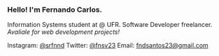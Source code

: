 ### Hello! I'm Fernando Carlos.

Information Systems student at @ UFR. Software Developer freelancer.
*Avaliale for web development projects!* 

Instagram: [@srfnnd](http://instagram.com/srfnnd)
Twitter: [@fnsv23](http://twitter.com/fnsv23)
Email: [fndsantos23@gmail.com](mailto:fndsantos23@gmail.com)
